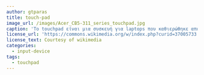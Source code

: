 ```yaml
---
author: gtparas
title: touch-pad
image_url: /images/Acer_CB5-311_series_touchpad.jpg
caption: 'Το touchpad είναι μια συσκευή για laptops που καθιερώθηκε από τα μέσα του 90’ ως η πιο επιτυχημένη αντικατάσταση του ποντικιού των επιτραπέζιων υπολογιστών. Μετακινεί τον pointer του mouse αναγνωρίζοντας την θέση και την κίνηση των δαχτύλων κάτι στο οποίο ο άνθρωπος σήμερα έχει ιδιαίτερη εξοικείωση λόγω των κινητών. Πρόκειται για μια επιτυχημένη εφαρμογή με αντοχή στον χρόνο, την οποία συναντούμε σε χειριστήρια έξυπνων τηλεοράσεων αλλά και σύγχρονων παιχνιδομηχανών.'
license_url: 'https://commons.wikimedia.org/w/index.php?curid=37005733'
license_text: Courtesy of wikimedia
categories:
  - input-device
tags:
  - touchpad
---
```


